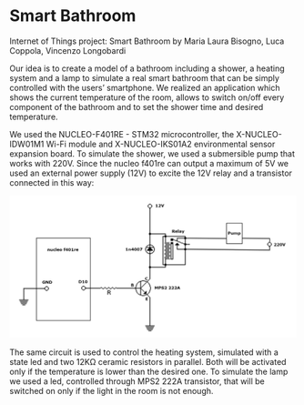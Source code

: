 # Smart Bathroom
Internet of Things project: Smart Bathroom by Maria Laura Bisogno, Luca Coppola, Vincenzo Longobardi

Our idea is to create a model of a bathroom including a shower, a heating system and a lamp to simulate a real smart bathroom that can be simply controlled with the users’ smartphone.
We realized an application which shows the current temperature of the room, allows to switch on/off every component of the bathroom and to set the shower time and desired temperature.

We used the NUCLEO-F401RE - STM32 microcontroller, the X-NUCLEO-IDW01M1 Wi-Fi module and X-NUCLEO-IKS01A2 environmental sensor expansion board.
To simulate the shower, we used a submersible pump that works with 220V.
Since the nucleo f401re can output a maximum of 5V we used an external power supply (12V) to excite the 12V relay and a transistor connected in this way:

![alt text](https://github.com/MallyDev/Smart-Bathroom/blob/master/Circuit.jpg)

The same circuit is used to control the heating system, simulated with a state led and two 12KΩ ceramic resistors in parallel. Both will be activated only if the temperature is lower than the desired one.
To simulate the lamp we used a led, controlled through MPS2 222A transistor, that will be switched on only if the light in the room is not enough.
